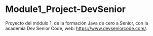 # Module1_Project-DevSenior
Proyecto del módulo 1, de la formación Java de cero a Senior, con la academia Dev Senior Code, web: https://www.devseniorcode.com/.
